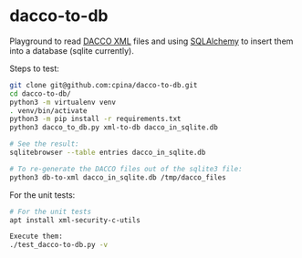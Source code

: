 
# dacco-to-db

Playground to read [DACCO XML](https://github.com/cpina/dacco) files and using [SQLAlchemy](https://www.sqlalchemy.org/) to insert them into a database (sqlite currently).

Steps to test:
```sh
git clone git@github.com:cpina/dacco-to-db.git
cd dacco-to-db/
python3 -m virtualenv venv
. venv/bin/activate
python3 -m pip install -r requirements.txt
python3 dacco_to_db.py xml-to-db dacco_in_sqlite.db

# See the result:
sqlitebrowser --table entries dacco_in_sqlite.db

# To re-generate the DACCO files out of the sqlite3 file:
python3 db-to-xml dacco_in_sqlite.db /tmp/dacco_files
```

For the unit tests:
```sh
# For the unit tests
apt install xml-security-c-utils

Execute them:
./test_dacco-to-db.py -v
```
